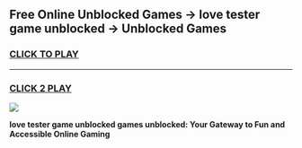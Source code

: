 
## Free Online Unblocked Games → love tester game unblocked → Unblocked Games
<h3>
<a href="https://premium.freeplayer.one?title=love_tester_game_unblocked&ref=21F">CLICK TO PLAY</a></h3>
<hr>

<h3>
<a href="https://premium.freeplayer.one?title=love_tester_game_unblocked&ref=21F">CLICK 2 PLAY</a>
  
</h3>

<a href="https://premium.freeplayer.one?title=love_tester_game_unblocked&ref=21F/"><img src="https://clearcache.store/games.png"></a>


**love tester game unblocked games unblocked: Your Gateway to Fun and Accessible Online Gaming**
